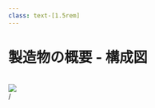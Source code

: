 ```yaml
---
class: text-[1.5rem]
---
```


# 製造物の概要 - 構成図

<br/>

<div class="flex flex-col justify-center h-4/5">
  <img src="/img/systemd-cd_flow.png" />
</div>

<div
  class="absolute bottom-[1rem] right-[1rem] text-[1rem]"
>
  <SlideCurrentNo /> / <SlidesTotal />
</div>